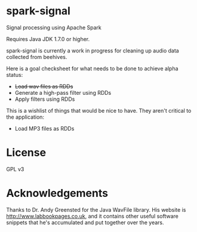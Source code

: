 # spark-signal
Signal processing using Apache Spark

Requires Java JDK 1.7.0 or higher.

spark-signal is currently a work in progress for cleaning up audio data collected from beehives.

Here is a goal checksheet for what needs to be done to achieve alpha status:
* ~~Load wav files as RDDs~~
* Generate a high-pass filter using RDDs
* Apply filters using RDDs

This is a wishlist of things that would be nice to have. They aren't critical to the application:
* Load MP3 files as RDDs

# License
GPL v3

# Acknowledgements
Thanks to Dr. Andy Greensted for the Java WavFile library. His website is http://www.labbookpages.co.uk, and it contains other useful software snippets that he's accumulated and put together over the years.
